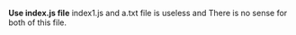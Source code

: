 **Use index.js file**
index1.js and a.txt file is useless and There is no sense for both of this file.
